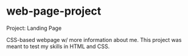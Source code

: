 # web-page-project
Project: Landing Page

CSS-based webpage w/ more information about me. This project was meant to test my skills in HTML and CSS.
